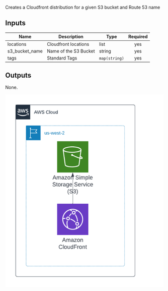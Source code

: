 Creates a Cloudfront distribution for a given S3 bucket and Route 53 name


## Inputs

| Name | Description | Type | Required |
|------|-------------|------|:--------:|
| locations | Cloudfront locations | list | yes
| s3_bucket_name | Name of the S3 Bucket | string | yes |
| tags | Standard Tags| `map(string)` | yes |
## Outputs

None.

<img src="TFTemplate-Public-S3-Cloudfront-non-route53.png"/>